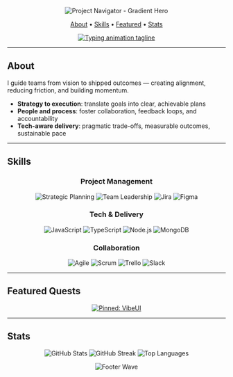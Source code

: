 <!-- Hero Banner -->
<p align="center">
  <img src="https://capsule-render.vercel.app/api?type=waving&height=220&text=Project%20Navigator&fontAlign=50&fontAlignY=40&color=0:0ea5e9,50:6366f1,100:8b5cf6&fontColor=ffffff&fontSize=64&animation=fadeIn&desc=Aligning%20vision%20with%20execution%20%E2%80%A2%20Solving%20problems%20collaboratively%20%E2%80%A2%20Based%20in%20Kenya%20%F0%9F%87%B0%F0%9F%87%AA&descAlignY=70&descSize=16" alt="Project Navigator - Gradient Hero"/>
</p>

<!-- Quick Nav -->
<p align="center">
  <a href="#about">About</a> •
  <a href="#skills">Skills</a> •
  <a href="#featured-quests">Featured</a> •
  <a href="#stats">Stats</a>
</p>

<!-- Animated Tagline -->
<p align="center">
  <a href="https://git.io/typing-svg">
    <img src="https://readme-typing-svg.demolab.com?font=Fira+Code&weight=600&size=20&pause=1200&color=87CEEB&center=true&vCenter=true&width=600&lines=Bridging+ideas%2C+people%2C+and+technology;From+small+teams+to+large-scale+releases;Delivering+impact+with+clarity+and+calm" alt="Typing animation tagline"/>
  </a>
</p>

---

## About

I guide teams from vision to shipped outcomes — creating alignment, reducing friction, and building momentum.

- **Strategy to execution**: translate goals into clear, achievable plans
- **People and process**: foster collaboration, feedback loops, and accountability
- **Tech-aware delivery**: pragmatic trade-offs, measurable outcomes, sustainable pace

---

## Skills

<div align="center">

### Project Management

<img src="https://img.shields.io/badge/Strategic_Planning-0ea5e9?style=for-the-badge&logo=producthunt&logoColor=white" alt="Strategic Planning"/>
<img src="https://img.shields.io/badge/Team_Leadership-0ea5e9?style=for-the-badge&logo=googleanalytics&logoColor=white" alt="Team Leadership"/>
<img src="https://img.shields.io/badge/Jira-0052CC?style=for-the-badge&logo=jira&logoColor=white" alt="Jira"/>
<img src="https://img.shields.io/badge/Figma-F24E1E?style=for-the-badge&logo=figma&logoColor=white" alt="Figma"/>

### Tech & Delivery

<img src="https://img.shields.io/badge/JavaScript-F7DF1E?style=for-the-badge&logo=javascript&logoColor=000" alt="JavaScript"/>
<img src="https://img.shields.io/badge/TypeScript-3178C6?style=for-the-badge&logo=typescript&logoColor=white" alt="TypeScript"/>
<img src="https://img.shields.io/badge/Node.js-339933?style=for-the-badge&logo=nodedotjs&logoColor=white" alt="Node.js"/>
<img src="https://img.shields.io/badge/MongoDB-4EA94B?style=for-the-badge&logo=mongodb&logoColor=white" alt="MongoDB"/>

### Collaboration

<img src="https://img.shields.io/badge/Agile-0f766e?style=for-the-badge&logo=readme&logoColor=white" alt="Agile"/>
<img src="https://img.shields.io/badge/Scrum-16a34a?style=for-the-badge&logo=scrumalliance&logoColor=white" alt="Scrum"/>
<img src="https://img.shields.io/badge/Trello-0052CC?style=for-the-badge&logo=trello&logoColor=white" alt="Trello"/>
<img src="https://img.shields.io/badge/Slack-4A154B?style=for-the-badge&logo=slack&logoColor=white" alt="Slack"/>

</div>

---

## Featured Quests

<p align="center">
  <a href="https://github.com/abdul-abdi/vibeui">
    <img src="https://github-readme-stats.vercel.app/api/pin/?username=abdul-abdi&repo=vibeui&theme=tokyonight&hide_border=true&show_icons=true" alt="Pinned: VibeUI"/>
  </a>
</p>

---

## Stats

<div align="center">
  <img src="https://github-readme-stats.vercel.app/api?username=abdul-abdi&show_icons=true&theme=tokyonight&hide_border=true" alt="GitHub Stats"/>
  <img src="https://streak-stats.demolab.com?user=abdul-abdi&theme=tokyonight&hide_border=true" alt="GitHub Streak"/>
  <img src="https://github-readme-stats.vercel.app/api/top-langs/?username=abdul-abdi&layout=compact&theme=tokyonight&hide_border=true" alt="Top Languages"/>
</div>

<!-- Footer Wave -->
<p align="center">
  <img src="https://capsule-render.vercel.app/api?type=waving&section=footer&height=120&color=0:0ea5e9,50:6366f1,100:8b5cf6" alt="Footer Wave"/>
</p>
